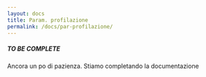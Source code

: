 ```yaml
---
layout: docs
title: Param. profilazione
permalink: /docs/par-profilazione/
---
```


<div class="note info">
  <h5>TO BE COMPLETE</h5>
  <p>Ancora un po di pazienza. Stiamo completando la documentazione</p>
</div>
